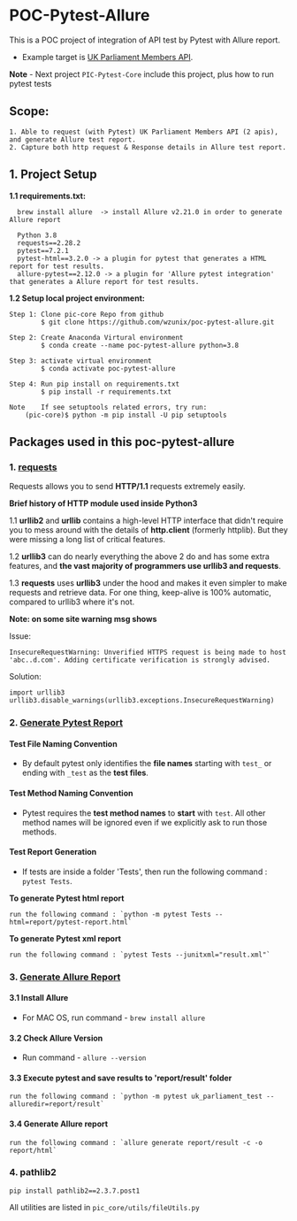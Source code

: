 # POC-Pytest-Allure
This is a POC project of integration of API test by Pytest with Allure report.
- Example target is [UK Parliament Members API](https://members-api.parliament.uk/index.html).

**Note** - Next project `PIC-Pytest-Core` include this project, plus how to run pytest tests

## Scope:
    1. Able to request (with Pytest) UK Parliament Members API (2 apis), and generate Allure test report.
    2. Capture both http request & Response details in Allure test report.

## 1. Project Setup
**1.1 requirements.txt:**
     
      brew install allure  -> install Allure v2.21.0 in order to generate Allure report
      
      Python 3.8
      requests==2.28.2
      pytest==7.2.1
      pytest-html==3.2.0 -> a plugin for pytest that generates a HTML report for test results.
      allure-pytest==2.12.0 -> a plugin for 'Allure pytest integration' that generates a Allure report for test results.
              

**1.2 Setup local project environment:**

    Step 1: Clone pic-core Repo from github
            $ git clone https://github.com/wzunix/poc-pytest-allure.git
 
    Step 2: Create Anaconda Virtural environment
            $ conda create --name poc-pytest-allure python=3.8
             
    Step 3: activate virtual environment 
            $ conda activate poc-pytest-allure           
    
    Step 4: Run pip install on requirements.txt
            $ pip install -r requirements.txt        
    
    Note    If see setuptools related errors, try run:            
        (pic-core)$ python -m pip install -U pip setuptools     

## Packages used in this poc-pytest-allure 
### 1. [requests](https://requests.readthedocs.io/en/latest/)  
Requests allows you to send **HTTP/1.1** requests extremely easily.

**Brief history of HTTP module used inside Python3**

1.1 **urllib2** and **urllib** contains a high-level HTTP interface that didn't require you to mess around with the details of **http.client** (formerly httplib). But they were missing a long list of critical features. 

1.2 **urllib3** can do nearly everything the above 2 do and has some extra features, and **the vast majority of programmers use urllib3 and requests**.

1.3 **requests** uses **urllib3** under the hood and makes it even simpler to make requests and retrieve data. For one thing, keep-alive is 100% automatic, compared to urllib3 where it's not.

**Note: on some site warning msg shows** 

Issue: 
		
	InsecureRequestWarning: Unverified HTTPS request is being made to host 'abc..d.com'. Adding certificate verification is strongly advised.

Solution: 

	import urllib3
	urllib3.disable_warnings(urllib3.exceptions.InsecureRequestWarning)

### 2. [Generate Pytest Report](https://docs.pytest.org/en/stable/)
#### Test File Naming Convention ####
-   By default pytest only identifies the **file names** starting with `test_` or ending with `_test` as the **test files**.
#### Test Method Naming Convention ####
-   Pytest requires the **test method names** to **start** with `test`. All other method names will be ignored even if we explicitly ask to run those methods.                
#### Test Report Generation ####
-   If tests are inside a folder 'Tests', then run the following command : `pytest Tests`.

**To generate Pytest html report**
    
    run the following command : `python -m pytest Tests --html=report/pytest-report.html`

**To generate Pytest xml report**

    run the following command : `pytest Tests --junitxml="result.xml"`

### 3. [Generate Allure Report](https://docs.qameta.io/allure-report/#_installing_a_commandline)
#### 3.1 Install Allure ####
- For MAC OS, run command - `brew install allure`
#### 3.2 Check Allure Version ####
- Run command - `allure --version`
#### 3.3 Execute pytest and save results to 'report/result' folder ####
    run the following command : `python -m pytest uk_parliament_test --alluredir=report/result`
#### 3.4 Generate Allure report ####
    run the following command : `allure generate report/result -c -o report/html`

### 4. pathlib2
    pip install pathlib2==2.3.7.post1
All utilities are listed in `pic_core/utils/fileUtils.py`	
	
	